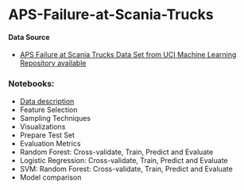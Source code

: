 # APS-Failure-at-Scania-Trucks


#### Data Source

* [APS Failure at Scania Trucks Data Set from UCI Machine Learning Repository available](https://archive.ics.uci.edu/ml/datasets/APS+Failure+at+Scania+Trucks)

### Notebooks:
* [Data description](https://github.com/FranciscaAlliende/APS-Failure-at-Scania-Trucks/blob/master/Data_Description.ipynb)
* Feature Selection
* Sampling Techniques
* Visualizations
* Prepare Test Set
* Evaluation Metrics
* Random Forest: Cross-validate, Train, Predict and Evaluate
* Logistic Regression: Cross-validate, Train, Predict and Evaluate
* SVM: Random Forest: Cross-validate, Train, Predict and Evaluate
* Model comparison


